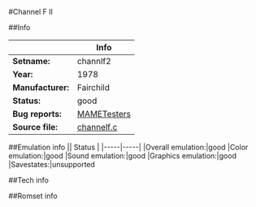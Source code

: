 #Channel F II

##Info

||Info|
|-----|-----|
|**Setname:**|channlf2
|**Year:**|1978
|**Manufacturer:**|Fairchild
|**Status:**|good
|**Bug reports:**|[MAMETesters](http://mametesters.org/view_all_set.php?type=1&temporary=y&search=channelf.c)
|**Source file:**|[channelf.c](https://github.com/mamedev/mame/blob/master/src/mess/drivers/channelf.c)

##Emulation info
|| Status |
|-----|-----|
|Overall emulation:|good
|Color emulation:|good
|Sound emulation:|good
|Graphics emulation:|good
|Savestates:|unsupported

##Tech info

##Romset info

<!--- START OF EDITED COMMENT DO NOT TOUCH TEXT ABOVE-->
